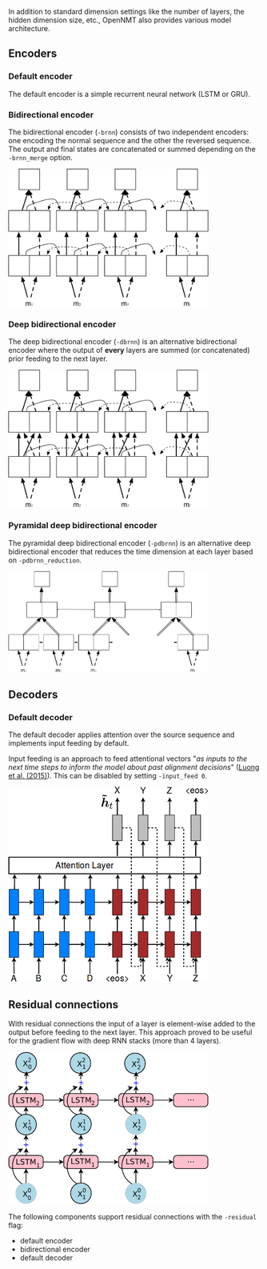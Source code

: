 In addition to standard dimension settings like the number of layers, the hidden dimension size, etc., OpenNMT also provides various model architecture.

## Encoders

### Default encoder

The default encoder is a simple recurrent neural network (LSTM or GRU).

### Bidirectional encoder

The bidirectional encoder (`-brnn`) consists of two independent encoders: one encoding the normal sequence and the other the reversed sequence. The output and final states are concatenated or summed depending on the `-brnn_merge` option.

![Bidirectional encoder](../img/brnn.png)

### Deep bidirectional encoder

The deep bidirectional encoder (`-dbrnn`) is an alternative bidirectional encoder where the output of **every** layers are summed (or concatenated) prior feeding to the next layer.

![Deep bidirectional encoder](../img/dbrnn.png)

### Pyramidal deep bidirectional encoder

The pyramidal deep bidirectional encoder (`-pdbrnn`) is an alternative deep bidirectional encoder that reduces the time dimension at each layer based on `-pdbrnn_reduction`.

![Pyramidal deep bidirectional encoder](../img/pdbrnn.png)

## Decoders

### Default decoder

The default decoder applies attention over the source sequence and implements input feeding by default.

Input feeding is an approach to feed attentional vectors "*as inputs to the next time steps to inform the model about past alignment decisions*" ([Luong et al. (2015)](https://arxiv.org/pdf/1508.04025.pdf)). This can be disabled by setting `-input_feed 0`.

![Decoder with input feeding](../img/input_feed.png)

## Residual connections

With residual connections the input of a layer is element-wise added to the output before feeding to the next layer. This approach proved to be useful for the gradient flow with deep RNN stacks (more than 4 layers).

![RNN with residual connections](../img/residual.png)

The following components support residual connections with the `-residual` flag:

* default encoder
* bidirectional encoder
* default decoder
